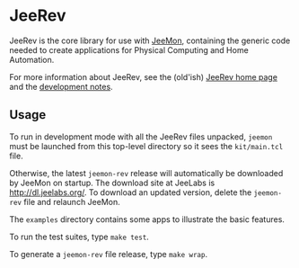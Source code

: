 JeeRev
======

JeeRev is the core library for use with [JeeMon][1], containing the generic code
needed to create applications for Physical Computing and Home Automation.

For more information about JeeRev, see the (old'ish) [JeeRev home page][2] and
the [development notes][3].

Usage
-----

To run in development mode with all the JeeRev files unpacked, `jeemon` must be
launched from this top-level directory so it sees the `kit/main.tcl` file.

Otherwise, the latest `jeemon-rev` release will automatically be downloaded by
JeeMon on startup. The download site at JeeLabs is <http://dl.jeelabs.org/>. To
download an updated version, delete the `jeemon-rev` file and relaunch JeeMon.

The `examples` directory contains some apps to illustrate the basic features.

To run the test suites, type `make test`.

To generate a `jeemon-rev` file release, type `make wrap`.

  [1]: http://jeelabs.org/jeemon
  [2]: http://jeelabs.org/jeerev
  [3]: https://github.com/jcw/jeerev/blob/master/NOTES.md

